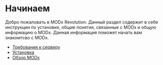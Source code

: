 # Начинаем

Добро пожаловать в MODx Revolution. Данный раздел содержит в себе инструкции по установке, общие понятия, связанные с MODx и общую информацию о MODx. Данная информация поможет начать вам знакомтсво с MODx.

* [Требования к серверу](./Server-Requirements/Server-Requirements.md)
* [Установка](/Installation/Installation.md)
* [Обзор MODx](/An-Overview-of-MODX/An-Overview-of-MODX.md)
